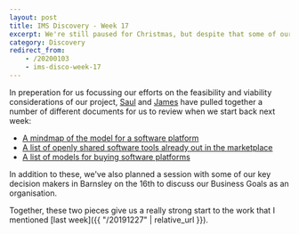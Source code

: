 ```yaml
---
layout: post
title: IMS Discovery - Week 17
excerpt: We're still paused for Christmas, but despite that some of our team have still been busy.
category: Discovery
redirect_from:
    - /20200103
    - ims-disco-week-17
---
```

In preperation for us focussing our efforts on the feasibility and viability considerations of our project, [Saul](https://twitter.com/saulcozens) and [James](https://twitter.com/floppy) have pulled together a number of different documents for us to review when we start back next week:

*   [A mindmap of the model for a software platform](https://miro.com/app/board/o9J_kvxjiRY=/)
*   [A list of openly shared software tools already out in the marketplace](https://docs.google.com/spreadsheets/d/1F91HlWR8X5a8EvEPLfEAGweyi2LzQNSqhORLVoluokk/)
*   [A list of models for buying software platforms](https://docs.google.com/spreadsheets/d/1bHIl5p3YlAVhJ4OMx4DXVo0oT8SPoMxQWbxno8BCkt8/)

In addition to these, we've also planned a session with some of our key decision makers in Barnsley on the 16th to discuss our Business Goals as an organisation.

Together, these two pieces give us a really strong start to the work that I mentioned [last week]({{ "/20191227" | relative_url }}).